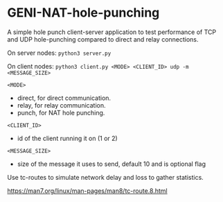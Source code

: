 # GENI-NAT-hole-punching
A simple hole punch client-server application to test performance of TCP and UDP hole-punching compared to direct and relay connections.


On server nodes: `python3 server.py`

On client nodes:
`python3 client.py <MODE> <CLIENT_ID> udp -m <MESSAGE_SIZE>`

`<MODE>`
* direct, for direct communication.
* relay, for relay communication.
* punch, for NAT hole punching.

`<CLIENT_ID>`
* id of the client running it on (1 or 2)


`<MESSAGE_SIZE>`
* size of the message it uses to send, default 10 and is optional flag


Use tc-routes to simulate network delay and loss to gather statistics. 

https://man7.org/linux/man-pages/man8/tc-route.8.html 
